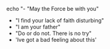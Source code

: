 
echo "- "May the Force be with you"
- "I find your lack of faith disturbing"
- "I am your father"
- "Do or do not. There is no try"
- 'Ive got a bad feeling about this'






